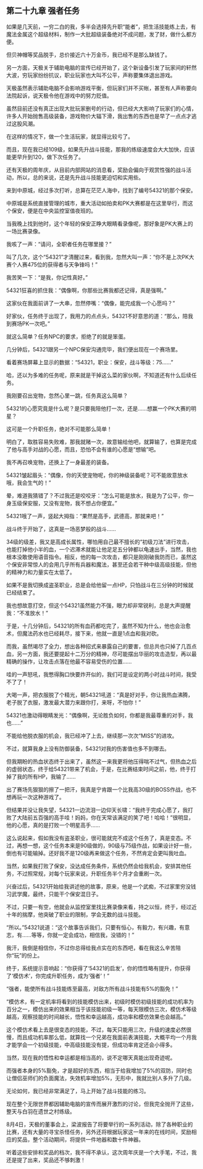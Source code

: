 ## 第二十九章 强者任务

如果是几天前，一穷二白的我，多半会选择先升职“能者”，把生活技能练上去，有魔法金属这个超级材料，制作一大批超级装备绝对不成问题，发了财，做什么都方便。

但贝神帽等奖品脱手，总价接近六十万金币，我已经不是那么缺钱了。

另一方面，天极关于辅助电脑的宣传已经开始了，这个新设备引发了玩家间的轩然大波，穷玩家纷纷抗议，职业玩家也大叫不公平，声称要集体退出游戏。

天极虽然表示辅助电脑不会影响游戏平衡，但玩家们并不买帐，甚至有人声称要向法院起诉，说天极令他在游戏中的努力贬值。

虽然目前还没有真正出现大批玩家删号的行动，但已经大大影响了玩家们的心情，许多人开始抛售高级装备，游戏物价大辐下滑，我出售的东西也是早了一点点才逃过这股风潮。

在这样的情况下，做一个生活玩家，就显得比较亏了。

而且，现在我已经109级，如果先升战斗技能，那我的练级速度会大大加快，应该能更早升到120，做下次任务了。

还有天极的周年庆，从目前内部网站的消息看，奖励会偏向于观赏性强的战斗活动，所以，总的来说，还是先升战斗技能更迫切和实用些。

来到中原城，经过多次打听，总算在茫茫人海中，找到了编号54321的那个保安。

中原城是系统直接管理的城市，重大活动如拍卖和PK大赛都是在这里举行，而这个保安，便是在中央监控室值夜班的。

当我晚上找到他时，这个年轻的保安正睁大眼睛看录像呢，那好象是PK大赛上的一场比赛录像。

我咳了一声：“请问，全职者任务在哪里接？”

叫了几次，这个“54321”才清醒过来，看到我，忽然大叫一声：“你不是上次PK大赛个人赛475位的获得者与天争锋吗！”

我苦笑一下：“是我，你记性真好。”

54321狂喜的抓住我：“偶像啊，你那些比赛我都还记得，真是强啊。”

这家伙在我面前讲了一大串，忽然停嘴：“偶像，能完成我一个心愿吗？”

好家伙，任务终于出现了，我用力的点点头，54321不好意思的道：“那么，陪我到赛场PK一次吧。”

就这么简单？任务NPC的要求，拒绝了的就是笨蛋。

几分钟后，54321跟另一个NPC保安沟通完毕，我们便出现在一个赛场里。

看着赛场屏幕上显示的数据：“54321，职业：保安，战斗等级：75……”

哈，还以为多难的任务呢，原来就是干掉这么菜的家伙啊，不知道还有什么后续任务。

我刚要召出宠物，忽然心里一跳，任务真这么简单？

54321的心愿究竟是什么呢？是只要我陪他打一次，还是……想赢一个PK大赛的明星？

这可是一个升职任务，绝对不可能那么简单！

明白了，取胜容易失败难，那我就赌一次，故意输给他吧，就算输了，也算是完成了他与高手对战的心愿，而且，恐怕不会有谁的心愿是“想输”吧。

我不再召唤宠物，还换上了一身最差的装备。

54321皱起眉头：“偶像，你的天使宠物呢，你的神级装备呢？可不能故意放水哦，我会生气的！”

晕，难道我猜错了？不过我还是咬咬牙：“怎么可能是放水，我是为了公平，你一身玉级保安服，又没有宠物，我不想占你便宜。”

54321哦了一声，竖起大拇指：“果然是高手，武德高，那就来吧！”

战斗终于开始了，这真是一场恶梦般的战斗……

34级的级差，我又是高成长属性，哪怕用自己最不擅长的“初级刀法”进行攻击，也能打掉他小半的血，一个迟滞术就能让他足足五分钟都以龟速出手，当然，我也根本没敢使用语音指令。相反，他的每一次攻击，都只是刚刚破我防而已，虽然这个保安非常惊人的会用几乎所有兵器和魔法，甚至还会若干种中级高级技能，但他的精神力和力量实在太低了。

如果不是我切换成盗圣职业，总是会给他留一点HP，只怕战斗在三分钟的时候就已经结束了。

我也想故意打空，但这个54321虽然能力不强，眼力却非常锐利，总是大声提醒我：“不准放水！”

于是，十几分钟后，54321的所有血药都吃完了，虽然不知为什么，他也会治愈术，但魔法药水也已经耗尽，接下来，他就一直是1点血和我对砍。

而我，虽然竭尽了全力，想出各种招式来暴露自己的要害，但总共也只掉了几百点血，另一方面，我还要提起十二万分的精神，尽可能摆出华丽的攻击造型，再以最精确的操作，让攻击点落在他最不容易受伤的位置……

哇的一声怒吼，我憋得胸口快要炸开似的，我们可是设定的两小时战斗时间，我受不了了！

大喝一声，把衣服脱了个精光，朝54321吼道：“真是好对手，你让我热血沸腾，老子脱了衣服，激发最大潜力来跟你打，来呀，不怕你！”

54321也激动得眼睛发光：“偶像啊，无论胜负如何，你都是我最尊重的对手，我也……”

不能给他脱衣服的机会，我已经冲了上去，继续那一次次“MISS”的进攻。

不过，就算我身上没有防御装备，54321对我的伤害值也多不到哪去。

但我期盼的热血状态终于出来了，虽然这一来我更将他压得喘不过气，但热血之后的虚弱状态，终于给54321带来了机会，于是，在比赛结束时间之前，他，终于打掉了我的所有HP，我输了……

出了赛场先狠狠的擦了一把汗，我真是宁肯跟一个比我高30级的BOSS作战，也不想再玩一次这种游戏了。

但结果并没让我失望，54321一边流泪一边仰天长啸：“我终于完成心愿了，我打败了大陆前五百强的高手哇！妈妈，你在天常该满足的笑了吧！哈哈！”很明显，他的心愿，真的是打败一个明星高手……

这么说起来，假如我没有盗圣职业，很可能就完不成这个任务了，真是变态。不过，再想一想，这个任务本来是90级做的，90级与75级作战，如果设计好一些，倒也有可能输掉。还好我不是120级再来做这个任务，不然肯定会更叫我吐血。

当然，如果我打败了保安，没达成任务条件，系统仍然会给我机会，安排其他任务，不过照常规，对每个玩家来说，升职任务半个月才会重刷一次。

兴奋过后，54321开始给我讲述他的故事，原来，他是一个武痴，不过家里穷没钱习武学魔，最终，只能干个保安混日子。

不过，只要一有空，他就会从监控室里找比赛录像来看，持之以恒，终于，经过近十年的揣摩，他突破了职业的限制，学会无数的战斗技能。

“所以。”54321说道：“这个故事告诉我们，只要有恒心，有毅力，有兴趣，有意志，有……等等，你就一定会成功，相信我，没错的！”

我汗，我倒是相信你，不过你总得给我点实在的东西吧，看在我这么辛苦陪你“玩”的份上。

终于，系统提示音响起：“你获得了‘54321的启发’，你的悟性略有提升，你获得了‘模仿术’，你完成升职任务，成为‘强者’！”

“强者，能使所有战斗技能练至最高，对敌方所有战斗技能有5%的豁免！”

“模仿术，有一定机率将看到的技能模仿出来，初级时模仿初级技能的成功机率为百分之一，模仿出来的效果相当于该技能初级一等，每天限模仿三次，模仿术等级越高，观察技能的时间越长，悟性和幸运越高，成功率和模仿效果也会越高。”

这个模仿术看上去是很变态的技能，不过，每天只能用三次，升级的速度必然很慢，而且成功机率那么低，就算找一个兄弟在我面前表演技能，大概平均一个月我才能学会一个初级技能，中高级技能没有提，但成功率肯定还会小得多。

当然，现在我的悟性和幸运都是相当高的，说不定哪天真能出现奇迹呢。

而强者本身的5%豁免，才是超好的东西，相当于给我增加了5%的双防，同时也让僧侣巫师们的负面魔法，失效机率增加5%，无形中，我就比别人多升了几级。

无论如何，我已经非常满足了，马上开始了战斗技能的练习。

现在整个无限世界都因辅助电脑的宣传而展开激烈的讨论，但我完全抛开了这些，整天与白羽在遗世之村练级。

8月4日，天极的董事会上，梁波报告了将要举行的一系列活动，除了各种职业的比赛，还有大量的寻宝杀怪任务，另外还将根据玩家这一年来的在线时间，奖励相应的奖品，整个活动期间，将提供一件地器和数十件神器。

听着这些安排和奖品的档次，我不得不承认，这次周年庆是一个大手笔，不过，我还是提了出来，奖品还不够刺激！

